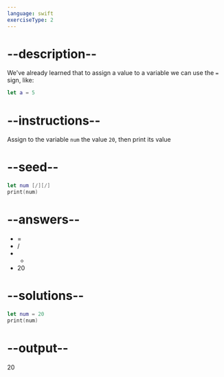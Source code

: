 ```yaml
---
language: swift
exerciseType: 2
---
```


# --description--

We've already learned that to assign a value to a variable we can use the `=` sign, like:
```swift
let a = 5
```

# --instructions--

Assign to the variable `num` the value `20`, then print its value

# --seed--

```swift
let num [/][/]
print(num)
```

# --answers--

- = 
- / 
- * 
- 20

# --solutions--

```swift
let num = 20
print(num)
```

# --output--

20

